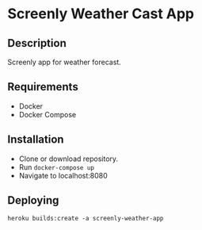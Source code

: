 # Screenly Weather Cast App

## Description

Screenly app for weather forecast.

## Requirements

* Docker
* Docker Compose

## Installation

* Clone or download repository.
* Run `docker-compose up`
* Navigate to localhost:8080

## Deploying

```
heroku builds:create -a screenly-weather-app
```
